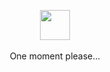 <p align="center">
<img src="https://github.githubassets.com/images/mona-loading-default.gif" width="48"></img>
<br><br>
One moment please...</p>
